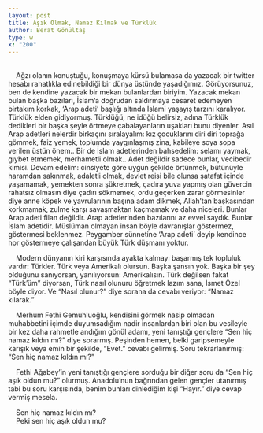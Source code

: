 ```yaml
---
layout: post
title: Aşık Olmak, Namaz Kılmak ve Türklük
author: Berat Gönültaş
type: w
x: "200"
---
```

<br/>
&nbsp;&nbsp;&nbsp;&nbsp;Ağzı olanın konuştuğu, konuşmaya kürsü bulamasa da yazacak bir twitter hesabı rahatlıkla edinebildiği bir dünya üstünde yaşadığımız. Görüyorsunuz, ben de kendine yazacak bir mekan bulanlardan biriyim. Yazacak mekan bulan başka bazıları, İslam’a doğrudan saldırmaya cesaret edemeyen birtakım korkak, ‘Arap adeti’ başlığı altında İslami yaşayış tarzını karalıyor. Türklük elden gidiyormuş. Türklüğü, ne idüğü belirsiz, adına Türklük dedikleri bir başka şeyle örtmeye çabalayanların uşakları bunu diyenler. Asıl Arap adetleri nelerdir birkaçını sıralayalım: kız çocuklarını diri diri toprağa gömmek, faiz yemek, toplumda yaygınlaşmış zina, kabileye soya sopa verilen üstün önem.. Bir de İslam adetlerinden bahsedelim: selamı yaymak, gıybet etmemek, merhametli olmak.. Adet değildir sadece bunlar, vecibedir kimisi. Devam edelim: cinsiyete göre uygun şekilde örtünmek, bütünüyle haramdan sakınmak, adaletli olmak, devlet reisi bile olunsa şatafat içinde yaşamamak, yemekten sonra şükretmek, çadıra yuva yapmış olan güvercin rahatsız olmasın diye çadırı sökmemek, ordu geçerken zarar görmesinler diye anne köpek ve yavrularının başına adam dikmek, Allah’tan başkasından korkmamak, zulme karşı savaşmaktan kaçmamak ve daha niceleri. Bunlar Arap adeti filan değildir. Arap adetlerinden bazılarını az evvel saydık. Bunlar İslam adetidir. Müslüman olmayan insan böyle davranışlar göstermez, göstermesi beklenmez. Peygamber sünnetine ‘Arap adeti’ deyip kendince hor göstermeye çalışandan büyük Türk düşmanı yoktur.

&nbsp;&nbsp;&nbsp;&nbsp;Modern dünyanın kiri karşısında ayakta kalmayı başarmış tek topluluk vardır: Türkler. Türk veya Amerikalı olursun. Başka şansın yok. Başka bir şey olduğunu sanıyorsan, yanılıyorsun: Amerikalısın. Türk değilsen fakat “Türk’üm” diyorsan, Türk nasıl olunuru öğretmek lazım sana, İsmet Özel böyle diyor. Ve “Nasıl olunur?” diye sorana da cevabı veriyor: “Namaz kılarak.”

&nbsp;&nbsp;&nbsp;&nbsp;Merhum Fethi Gemuhluoğlu, kendisini görmek nasip olmadan muhabbetini içimde duyumsadığım nadir insanlardan biri olan bu vesileyle bir kez daha rahmetle andığım gönül adamı, yeni tanıştığı gençlere “Sen hiç namaz kıldın mı?” diye sorarmış. Peşinden hemen, belki garipsemeyle karışık veya emin bir şekilde, “Evet.” cevabı gelirmiş. Soru tekrarlanırmış: “Sen hiç namaz kıldın mı?”

&nbsp;&nbsp;&nbsp;&nbsp;Fethi Ağabey’in yeni tanıştığı gençlere sorduğu bir diğer soru da “Sen hiç aşık oldun mu?” olurmuş. Anadolu’nun bağrından gelen gençler utanırmış tabi bu soru karşısında, benim bunları dinlediğim kişi “Hayır.” diye cevap vermiş mesela.

&nbsp;&nbsp;&nbsp;&nbsp;Sen hiç namaz kıldın mı?  
&nbsp;&nbsp;&nbsp;&nbsp;Peki sen hiç aşık oldun mu?
